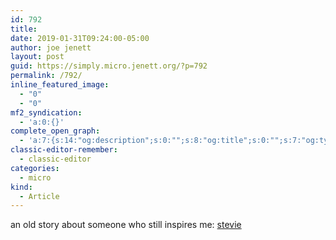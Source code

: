 ```yaml
---
id: 792
title: 
date: 2019-01-31T09:24:00-05:00
author: joe jenett
layout: post
guid: https://simply.micro.jenett.org/?p=792
permalink: /792/
inline_featured_image:
  - "0"
  - "0"
mf2_syndication:
  - 'a:0:{}'
complete_open_graph:
  - 'a:7:{s:14:"og:description";s:0:"";s:8:"og:title";s:0:"";s:7:"og:type";s:0:"";s:12:"twitter:card";s:7:"summary";s:15:"twitter:creator";s:0:"";s:19:"twitter:description";s:0:"";s:8:"og:image";s:0:"";}'
classic-editor-remember:
  - classic-editor
categories:
  - micro
kind:
  - Article
---
```

an old story about someone who still inspires me: [stevie](https://simply.personal.jenett.org/stevie/ "stevie")